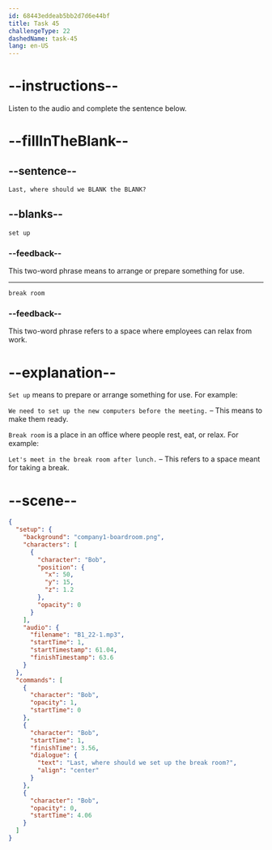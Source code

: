 ```yaml
---
id: 68443eddeab5bb2d7d6e44bf
title: Task 45
challengeType: 22
dashedName: task-45
lang: en-US
---
```


<!-- (Audio) Bob: Last, where should we set up the break room? -->

# --instructions--

Listen to the audio and complete the sentence below.

# --fillInTheBlank--

## --sentence--

`Last, where should we BLANK the BLANK?`

## --blanks--

`set up`

### --feedback--

This two-word phrase means to arrange or prepare something for use.

---

`break room`

### --feedback--

This two-word phrase refers to a space where employees can relax from work.

# --explanation--

`Set up` means to prepare or arrange something for use. For example:

`We need to set up the new computers before the meeting.` – This means to make them ready.

`Break room` is a place in an office where people rest, eat, or relax. For example:

`Let's meet in the break room after lunch.` – This refers to a space meant for taking a break.

# --scene--

```json
{
  "setup": {
    "background": "company1-boardroom.png",
    "characters": [
      {
        "character": "Bob",
        "position": {
          "x": 50,
          "y": 15,
          "z": 1.2
        },
        "opacity": 0
      }
    ],
    "audio": {
      "filename": "B1_22-1.mp3",
      "startTime": 1,
      "startTimestamp": 61.04,
      "finishTimestamp": 63.6
    }
  },
  "commands": [
    {
      "character": "Bob",
      "opacity": 1,
      "startTime": 0
    },
    {
      "character": "Bob",
      "startTime": 1,
      "finishTime": 3.56,
      "dialogue": {
        "text": "Last, where should we set up the break room?",
        "align": "center"
      }
    },
    {
      "character": "Bob",
      "opacity": 0,
      "startTime": 4.06
    }
  ]
}
```
